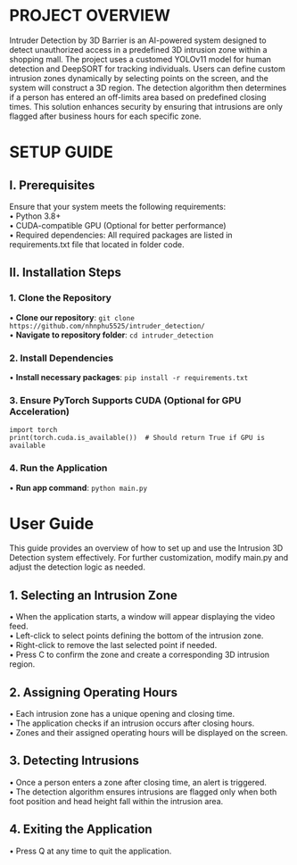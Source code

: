 # PROJECT OVERVIEW  
Intruder Detection by 3D Barrier is an AI-powered system designed to detect unauthorized access in a predefined 3D intrusion zone within a shopping mall. The project uses a customed YOLOv11 model for human detection and DeepSORT for tracking individuals. Users can define custom intrusion zones dynamically by selecting points on the screen, and the system will construct a 3D region. The detection algorithm then determines if a person has entered an off-limits area based on predefined closing times. This solution enhances security by ensuring that intrusions are only flagged after business hours for each specific zone.  
# SETUP GUIDE  
## I. Prerequisites  
Ensure that your system meets the following requirements:  
•	Python 3.8+  
•	CUDA-compatible GPU (Optional for better performance)  
•	Required dependencies: All required packages are listed in requirements.txt file that located in folder code.    
## II. Installation Steps  
### 1. Clone the Repository  
• **Clone our repository**: `git clone https://github.com/nhnphu5525/intruder_detection/`  
• **Navigate to repository folder**: `cd intruder_detection`  
### 2. Install Dependencies  
• **Install necessary packages**: `pip install -r requirements.txt`
### 3. Ensure PyTorch Supports CUDA (Optional for GPU Acceleration)  
```
import torch  
print(torch.cuda.is_available())  # Should return True if GPU is available
```
### 4. Run the Application  
• **Run app command**: `python main.py`
# User Guide  
This guide provides an overview of how to set up and use the Intrusion 3D Detection system effectively. For further customization, modify main.py and adjust the detection logic as needed.  
## 1. Selecting an Intrusion Zone  
•	When the application starts, a window will appear displaying the video feed.  
•	Left-click to select points defining the bottom of the intrusion zone.  
•	Right-click to remove the last selected point if needed.  
•	Press C to confirm the zone and create a corresponding 3D intrusion region.   
## 2. Assigning Operating Hours  
•	Each intrusion zone has a unique opening and closing time.  
•	The application checks if an intrusion occurs after closing hours.  
•	Zones and their assigned operating hours will be displayed on the screen.  
## 3. Detecting Intrusions  
•	Once a person enters a zone after closing time, an alert is triggered.  
•	The detection algorithm ensures intrusions are flagged only when both foot position and head height fall within the intrusion area.  
## 4. Exiting the Application
•	Press Q at any time to quit the application.    



